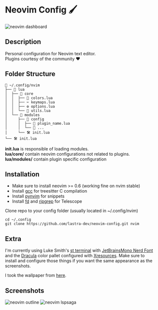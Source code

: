 # Neovim Config 🖌️

![neovim dashboard](https://i.imgur.com/rD2KOB1.png)


## Description

Personal configuration for Neovim text editor.  
Plugins courtesy of the community ❤️


## Folder Structure

```text
📂 ~/.config/nvim
├── 📂 lua
│  ├── 📁 core
│  │  ├── 🎨 colors.lua
│  │  ├── ✂️ keymaps.lua
│  │  ├── ⚙️ options.lua
│  │  └── 🧰 utils.lua
│  └── 📂 modules
│     ├── 📁 config
│     │  ├── 🔨 plugin_name.lua
│     │  └── 🔨 ...
│     └── 🛠️ init.lua
└── 🛠️ init.lua
```

**init.lua** is responsible of loading modules.  
**lua/core/** contain neovim configurations not related to plugins.  
**lua/modules/** contain plugin specific configuration  


## Installation

- Make sure to install neovim >= 0.6 (working fine on nvim stable)
- Install [gcc](https://gcc.gnu.org/) for treesitter C compilation
- Install [pynvim](https://github.com/neovim/pynvim) for snippets
- Install [fd](https://github.com/sharkdp/fd) and [ripgrep](https://github.com/BurntSushi/ripgrep) for Telescope

Clone repo to your config folder (usually located in ~/.config/nvim)

```
cd ~/.config
git clone https://github.com/lastra-dev/neovim-config.git nvim
```


## Extra

I'm currently using Luke Smith's [st terminal](https://github.com/LukeSmithxyz/st)
with [JetBrainsMono Nerd Font](https://www.nerdfonts.com/font-downloads) and
the [Dracula](https://draculatheme.com/xresources) color pallet configured with
[Xresources](https://github.com/lastra-dev/dotfiles/blob/master/.Xresources).
Make sure to install and configure those things if you want the same appearance as the screenshots.

I took the wallpaper from [here](https://gitlab.com/dwt1/wallpapers/-/blob/master/0070.jpg).


## Screenshots

![neovim outline](https://i.imgur.com/HQpm4x2.png)
![neovim lspsaga](https://i.imgur.com/PWyYOqv.png)
